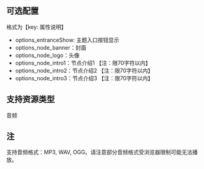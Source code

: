 ## 可选配置

格式为【key: 属性说明】

- options_entranceShow: 主题入口按钮显示
- options_node_banner：封面
- options_node_logo：头像
- options_node_intro1：节点介绍1 【注：限70字符以内】
- options_node_intro2：节点介绍2 【注：限70字符以内】
- options_node_intro3：节点介绍3 【注：限70字符以内】

## 支持资源类型

音频

## 注
支持音频格式：MP3, WAV, OGG。请注意部分音频格式受浏览器限制可能无法播放。
